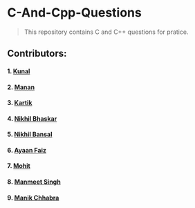 # C-And-Cpp-Questions
> This repository contains C and C++ questions for pratice.

## Contributors:
#### 1. <a href="https://github.com/kunal121">Kunal</a>
#### 2. <a href="https://github.com/manangarg899">Manan</a>
#### 3. <a href="https://github.com/kartikgandhi">Kartik</a>
#### 4. <a href="https://github.com/nikhil16-bhaskar">Nikhil Bhaskar</a>
#### 5. <a href="https://github.com/nikhilbansal97">Nikhil Bansal</a>
#### 6. <a href="https://github.com/ayaanfaiz">Ayaan Faiz</a>
#### 7. <a href="https://github.com/mohit472">Mohit</a>
#### 8. <a href="https://github.com/manmeet-22">Manmeet Singh</a>
#### 9. <a href="https://github.com/manikchhabra1275">Manik Chhabra</a>


